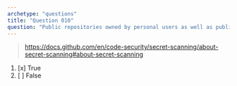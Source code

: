```yaml
---
archetype: "questions"
title: "Question 010"
question: "Public repositories owned by personal users as well as public repositories owned by organizations can use secret scanning for free."
---
```



> https://docs.github.com/en/code-security/secret-scanning/about-secret-scanning#about-secret-scanning
1. [x] True
1. [ ] False
